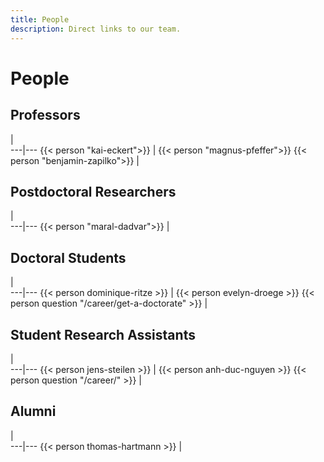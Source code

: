 ```yaml
---
title: People
description: Direct links to our team.
---
```

# People

## Professors
   |   
---|---
{{< person "kai-eckert">}} | {{< person "magnus-pfeffer">}}
{{< person "benjamin-zapilko">}} | 

## Postdoctoral Researchers
   |   
---|---
{{< person "maral-dadvar">}} | 



## Doctoral Students

   |   
---|---
{{< person dominique-ritze >}}  | {{< person evelyn-droege >}}
{{< person question  "/career/get-a-doctorate" >}} |


## Student Research Assistants

   |   
---|---
{{< person jens-steilen >}}  | {{< person anh-duc-nguyen >}}
{{< person question   "/career/" >}} |

## Alumni

   |   
---|---
{{< person thomas-hartmann >}}  |
